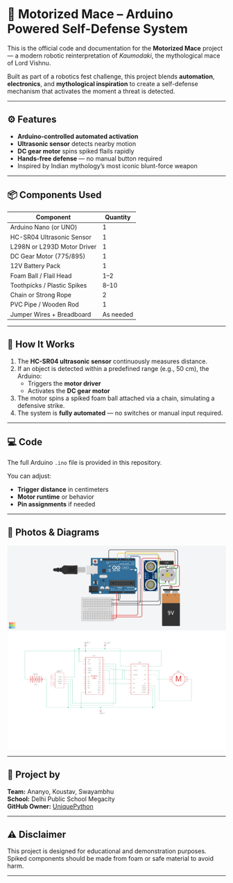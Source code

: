 # 🔱 Motorized Mace – Arduino Powered Self-Defense System

This is the official code and documentation for the **Motorized Mace** project — a modern robotic reinterpretation of *Kaumodaki*, the mythological mace of Lord Vishnu.

Built as part of a robotics fest challenge, this project blends **automation**, **electronics**, and **mythological inspiration** to create a self-defense mechanism that activates the moment a threat is detected.

---

## ⚙️ Features

- **Arduino-controlled automated activation**
- **Ultrasonic sensor** detects nearby motion
- **DC gear motor** spins spiked flails rapidly
- **Hands-free defense** — no manual button required
- Inspired by Indian mythology’s most iconic blunt-force weapon

---

## 📦 Components Used

| Component                   | Quantity |
|----------------------------|----------|
| Arduino Nano (or UNO)      | 1        |
| HC-SR04 Ultrasonic Sensor  | 1        |
| L298N or L293D Motor Driver| 1        |
| DC Gear Motor (775/895)    | 1        |
| 12V Battery Pack           | 1        |
| Foam Ball / Flail Head     | 1–2      |
| Toothpicks / Plastic Spikes| 8–10     |
| Chain or Strong Rope       | 2        |
| PVC Pipe / Wooden Rod      | 1        |
| Jumper Wires + Breadboard  | As needed |

---

## 🧠 How It Works

1. The **HC-SR04 ultrasonic sensor** continuously measures distance.
2. If an object is detected within a predefined range (e.g., 50 cm), the Arduino:
   - Triggers the **motor driver**
   - Activates the **DC gear motor**
3. The motor spins a spiked foam ball attached via a chain, simulating a defensive strike.
4. The system is **fully automated** — no switches or manual input required.

---

## 💻 Code

The full Arduino `.ino` file is provided in this repository.

You can adjust:
- **Trigger distance** in centimeters
- **Motor runtime** or behavior
- **Pin assignments** if needed

---

## 📸 Photos & Diagrams

![Wiring Diagram](visual.png)  
![Schematic Diagram](schematic.png)  

---

## 🚀 Project by

**Team:** Ananyo, Koustav, Swayambhu  
**School:** Delhi Public School Megacity  
**GitHub Owner:** [UniquePython](https://github.com/UniquePython)

---

## ⚠️ Disclaimer

This project is designed for educational and demonstration purposes. Spiked components should be made from foam or safe material to avoid harm.

---


